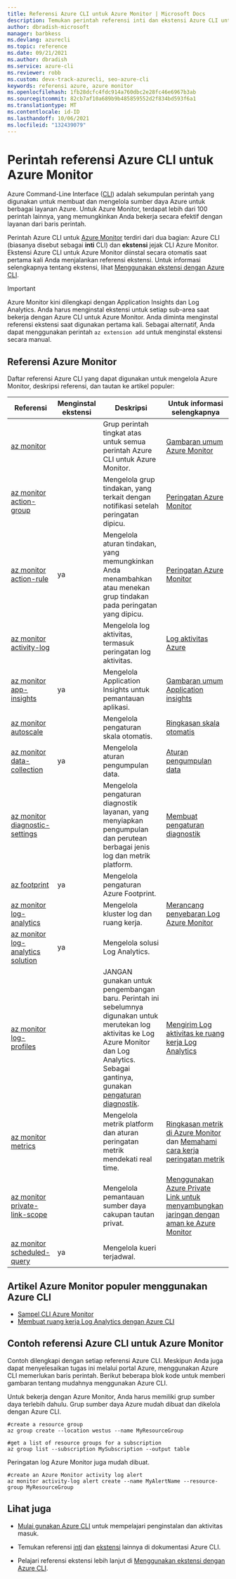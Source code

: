 ```yaml
---
title: Referensi Azure CLI untuk Azure Monitor | Microsoft Docs
description: Temukan perintah referensi inti dan ekstensi Azure CLI untuk mengelola Azure Monitor. Ikuti tautan ke artikel populer untuk mempelajari cara menggunakan Azure CLI untuk Azure Monitor
author: dbradish-microsoft
manager: barbkess
ms.devlang: azurecli
ms.topic: reference
ms.date: 09/21/2021
ms.author: dbradish
ms.service: azure-cli
ms.reviewer: robb
ms.custom: devx-track-azurecli, seo-azure-cli
keywords: referensi azure, azure monitor
ms.openlocfilehash: 1fb28dcfc4fdc914a760dbc2e28fc46e6967b3ab
ms.sourcegitcommit: 82cb7af10a689b9b485859552d2f834bd593f6a1
ms.translationtype: MT
ms.contentlocale: id-ID
ms.lasthandoff: 10/06/2021
ms.locfileid: "132439079"
---
```

# <a name="azure-cli-reference-commands-for-azure-monitor"></a>Perintah referensi Azure CLI untuk Azure Monitor

Azure Command-Line Interface ([CLI](./what-is-azure-cli.md)) adalah sekumpulan perintah yang digunakan untuk membuat dan mengelola sumber daya Azure untuk berbagai layanan Azure. Untuk Azure Monitor, terdapat lebih dari 100 perintah lainnya, yang memungkinkan Anda bekerja secara efektif dengan layanan dari baris perintah.

Perintah Azure CLI untuk [Azure Monitor](/azure/azure-monitor/) terdiri dari dua bagian: Azure CLI (biasanya disebut sebagai **inti** CLI) dan **ekstensi** jejak CLI Azure Monitor. Ekstensi Azure CLI untuk Azure Monitor diinstal secara otomatis saat pertama kali Anda menjalankan referensi ekstensi. Untuk informasi selengkapnya tentang ekstensi, lihat [Menggunakan ekstensi dengan Azure CLI](./azure-cli-extensions-overview.md).

> [!IMPORTANT]
>
> Azure Monitor kini dilengkapi dengan Application Insights dan Log Analytics. Anda harus menginstal ekstensi untuk setiap sub-area saat bekerja dengan Azure CLI untuk Azure Monitor. Anda diminta menginstal referensi ekstensi saat digunakan pertama kali. Sebagai alternatif, Anda dapat menggunakan perintah `az extension add` untuk menginstal ekstensi secara manual.

## <a name="azure-monitor-references"></a>Referensi Azure Monitor

Daftar referensi Azure CLI yang dapat digunakan untuk mengelola Azure Monitor, deskripsi referensi, dan tautan ke artikel populer:

| Referensi | Menginstal ekstensi | Deskripsi | Untuk informasi selengkapnya
|-|-|-|-|
| [az monitor](/cli/azure/monitor) | | Grup perintah tingkat atas untuk semua perintah Azure CLI untuk Azure Monitor. | [Gambaran umum Azure Monitor](/azure/azure-monitor/overview)
| [az monitor action-group](/cli/azure/monitor/action-group) | | Mengelola grup tindakan, yang terkait dengan notifikasi setelah peringatan dipicu. | [Peringatan Azure Monitor](/azure/azure-monitor/platform/alerts-overview)
| [az monitor action-rule](/cli/azure/monitor/action-rule) | ya | Mengelola aturan tindakan, yang memungkinkan Anda menambahkan atau menekan grup tindakan pada peringatan yang dipicu. | [Peringatan Azure Monitor](/azure/azure-monitor/alerts/alerts-action-rules)
| [az monitor activity-log](/cli/azure/monitor/activity-log) | | Mengelola log aktivitas, termasuk peringatan log aktivitas. | [Log aktivitas Azure](/azure/azure-monitor/platform/activity-log)
| [az monitor app-insights](/cli/azure/monitor/app-insights) | ya | Mengelola Application Insights untuk pemantauan aplikasi. | [Gambaran umum Application insights](/azure/azure-monitor/app/app-insights-overview)
| [az monitor autoscale](/cli/azure/monitor/autoscale) | | Mengelola pengaturan skala otomatis. | [Ringkasan skala otomatis](/azure/azure-monitor/platform/autoscale-overview)
| [az monitor data-collection](/cli/azure/monitor/data-collection) | ya | Mengelola aturan pengumpulan data. | [Aturan pengumpulan data](/azure/azure-monitor/agents/data-collection-rule-overview)
| [az monitor diagnostic-settings](/cli/azure/monitor/diagnostic-settings) | | Mengelola pengaturan diagnostik layanan, yang menyiapkan pengumpulan dan perutean berbagai jenis log dan metrik platform. | [Membuat pengaturan diagnostik](/azure/azure-monitor/platform/diagnostic-settings)
| [az footprint](/cli/azure/footprint) | ya | Mengelola pengaturan Azure Footprint. |
| [az monitor log-analytics](/cli/azure/monitor/log-analytics) | | Mengelola kluster log dan ruang kerja. | [Merancang penyebaran Log Azure Monitor](/azure/azure-monitor/platform/design-logs-deployment)
| [az monitor log-analytics solution](/cli/azure/monitor/log-analytics/solution) | ya | Mengelola solusi Log Analytics. |
| [az monitor log-profiles](/cli/azure/monitor/log-profiles) | | JANGAN gunakan untuk pengembangan baru. Perintah ini sebelumnya digunakan untuk merutekan log aktivitas ke Log Azure Monitor dan Log Analytics.  Sebagai gantinya, gunakan [pengaturan diagnostik](/azure/azure-monitor/platform/diagnostic-settings).  | [Mengirim Log aktivitas ke ruang kerja Log Analytics](/azure/azure-monitor/platform/activity-log#send-to-log-analytics-workspace)
| [az monitor metrics](/cli/azure/monitor/metrics) | | Mengelola metrik platform dan aturan peringatan metrik mendekati real time. | [Ringkasan metrik di Azure Monitor](/azure/azure-monitor/platform/data-platform-metrics) dan [Memahami cara kerja peringatan metrik](/azure/azure-monitor/platform/alerts-metric-overview)
| [az monitor private-link-scope](/cli/azure/monitor/private-link-scope) | | Mengelola pemantauan sumber daya cakupan tautan privat. | [Menggunakan Azure Private Link untuk menyambungkan jaringan dengan aman ke Azure Monitor](/azure/azure-monitor/platform/private-link-security)
| [az monitor scheduled-query](/cli/azure/monitor/scheduled-query) | ya | Mengelola kueri terjadwal.

## <a name="popular-azure-monitor-articles-using-the-azure-cli"></a>Artikel Azure Monitor populer menggunakan Azure CLI

- [Sampel CLI Azure Monitor](/azure/azure-monitor/samples/cli-samples)
- [Membuat ruang kerja Log Analytics dengan Azure CLI](/azure/azure-monitor/learn/quick-create-workspace-cli)

## <a name="azure-cli-reference-examples-for-azure-monitor"></a>Contoh referensi Azure CLI untuk Azure Monitor

Contoh dilengkapi dengan setiap referensi Azure CLI. Meskipun Anda juga dapat menyelesaikan tugas ini melalui portal Azure, menggunakan Azure CLI memerlukan baris perintah. Berikut beberapa blok kode untuk memberi gambaran tentang mudahnya menggunakan Azure CLI.

Untuk bekerja dengan Azure Monitor, Anda harus memiliki grup sumber daya terlebih dahulu.  Grup sumber daya Azure mudah dibuat dan dikelola dengan Azure CLI.  

```azurecli
#create a resource group
az group create --location westus --name MyResourceGroup

#get a list of resource groups for a subscription
az group list --subscription MySubscription --output table
```

Peringatan log Azure Monitor juga mudah dibuat.

```azurecli
#create an Azure Monitor activity log alert
az monitor activity-log alert create --name MyAlertName --resource-group MyResourceGroup
```

## <a name="see-also"></a>Lihat juga

- [Mulai gunakan Azure CLI](./get-started-with-azure-cli.md) untuk mempelajari penginstalan dan aktivitas masuk.

- Temukan referensi [inti](/cli/azure/reference-index) dan [ekstensi](./azure-cli-extensions-list.md) lainnya di dokumentasi Azure CLI.

- Pelajari referensi ekstensi lebih lanjut di [Menggunakan ekstensi dengan Azure CLI](./azure-cli-extensions-overview.md).
